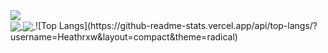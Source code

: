 <a href="https://github.com/Heathrxw">
  <img align ="center" src="![Heathrxw's GitHub stats](https://github-readme-stats.vercel.app/api?username=Heathrxw&count_private=true&show_icons=true&theme=radical)" \>
  </a>
<br />

<a href="https://github.com/Heathrxw/Hypixel-Stat-Tracker">
  <img align="center" src="https://github-readme-stats.vercel.app/api/pin/?username=Heathrxw&repo=Hypixel-Stat-Tracker&theme=radical" />
</a>
<a href="https://github.com/Heathrxw/Minecraft-Plugins">
  <img align="center" src="https://github-readme-stats.vercel.app/api/pin/?username=Heathrxw&repo=Minecraft-Plugins&theme=radical" />
</a>
![Top Langs](https://github-readme-stats.vercel.app/api/top-langs/?username=Heathrxw&layout=compact&theme=radical)
